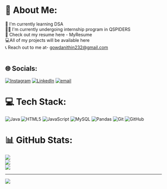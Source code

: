 # 💫 About Me:
🌱 I'm currently learning DSA<br>👩‍💻 I'm currently undergoing internship program in QSPIDERS<br>📃 Check out my resume here - MyResume<br>💻All of my projects will be available here<br>📞 Reach out to me at- gowdanithin232@gmail.com <br><br>


## 🌐 Socials:
[![Instagram](https://img.shields.io/badge/Instagram-%23E4405F.svg?logo=Instagram&logoColor=white)](https://instagram.com/nithingowda__15) [![LinkedIn](https://img.shields.io/badge/LinkedIn-%230077B5.svg?logo=linkedin&logoColor=white)](https://linkedin.com/in/nithin-gowda100) [![email](https://img.shields.io/badge/Email-D14836?logo=gmail&logoColor=white)](mailto:gowdanithin232@gmail.com) 

# 💻 Tech Stack:
![Java](https://img.shields.io/badge/java-%23ED8B00.svg?style=for-the-badge&logo=openjdk&logoColor=white) ![HTML5](https://img.shields.io/badge/html5-%23E34F26.svg?style=for-the-badge&logo=html5&logoColor=white) ![JavaScript](https://img.shields.io/badge/javascript-%23323330.svg?style=for-the-badge&logo=javascript&logoColor=%23F7DF1E) ![MySQL](https://img.shields.io/badge/mysql-4479A1.svg?style=for-the-badge&logo=mysql&logoColor=white) ![Pandas](https://img.shields.io/badge/pandas-%23150458.svg?style=for-the-badge&logo=pandas&logoColor=white) ![Git](https://img.shields.io/badge/git-%23F05033.svg?style=for-the-badge&logo=git&logoColor=white) ![GitHub](https://img.shields.io/badge/github-%23121011.svg?style=for-the-badge&logo=github&logoColor=white)
# 📊 GitHub Stats:
![](https://github-readme-stats.vercel.app/api?username=nithingowda15152&theme=dark&hide_border=false&include_all_commits=true&count_private=true)<br/>
![](https://nirzak-streak-stats.vercel.app/?user=nithingowda15152&theme=dark&hide_border=false)<br/>
![](https://github-readme-stats.vercel.app/api/top-langs/?username=nithingowda15152&theme=dark&hide_border=false&include_all_commits=true&count_private=true&layout=compact)

---
[![](https://visitcount.itsvg.in/api?id=nithingowda15152&icon=0&color=0)](https://visitcount.itsvg.in)

<!-- Proudly created with GPRM ( https://gprm.itsvg.in ) -->
